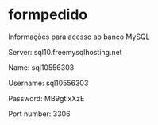 # formpedido
Informações para acesso ao banco MySQL

Server: sql10.freemysqlhosting.net

Name: sql10556303

Username: sql10556303

Password: MB9gtixXzE

Port number: 3306
